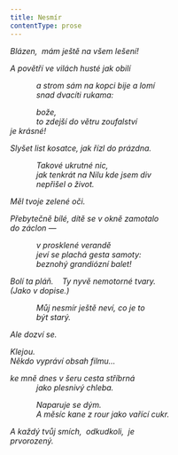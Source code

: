 ```yaml
---
title: Nesmír
contentType: prose
---
```


_Blázen,  mám ještě na všem lešení!_

_A povětří ve vilách husté jak obilí_

            _a strom sám na kopci bije a lomí  
            snad dvacíti rukama:_

            _bože,  
            to zdejší do větru zoufalství  
je krásné!_

_Slyšet list kosatce, jak řízl do prázdna._

            _Takové ukrutné nic,  
            jak tenkrát na Nilu kde jsem div  
            nepřišel o život._

_Měl tvoje zelené oči._

_Přebytečně bílé, dítě se v okně zamotalo  
do záclon —_

            _v prosklené verandě  
            jeví se plachá gesta samoty:  
            beznohý grandiózní balet!_

_Bolí ta pláň.    Ty nyvě nemotorné tvary.  
(Jako v dopise.)_

            _Můj nesmír ještě neví, co je to  
            být starý._

_Ale dozví se._

_Klejou.  
Někdo vypráví obsah filmu…_

_ke mně dnes v šeru cesta stříbrná  
            jako plesnivý chleba._

            _Naparuje se dým.  
            A měsíc kane z rour jako vařící cukr._

_A každý tvůj smích,  odkudkoli,  je  
prvorozený._
